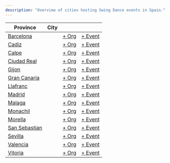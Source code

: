 ```yaml
---
description: "Overview of cities hosting Swing Dance events in Spain."
---
```


| Province | City | | |
| --- | --- | --- | --- |
| [Barcelona](by_city.md#barcelona) | | [+ Org](https://github.com/swingdance/orgs/issues/new?assignees=&labels=add+org&projects=&template=02-add_entity.yml&title=Add%20Org%3A%20es_ES%20%E2%80%A2%20%3CName%3E&region=es_ES&province=Barcelona&city=Barcelona) | [+ Event](https://github.com/swingdance/events/issues/new?assignees=&labels=add+event&projects=&template=02-add_entity.yml&title=Add%20Event%3A%202024%2Fes_ES%20%E2%80%A2%20%3CName%3E&region=es_ES&province=Barcelona&city=Barcelona&org_id=&date_starts=2024-&date_ends=2024-) |
| [Cadiz](by_city.md#cadiz) | | [+ Org](https://github.com/swingdance/orgs/issues/new?assignees=&labels=add+org&projects=&template=02-add_entity.yml&title=Add%20Org%3A%20es_ES%20%E2%80%A2%20%3CName%3E&region=es_ES&province=Cadiz&city=Cadiz) | [+ Event](https://github.com/swingdance/events/issues/new?assignees=&labels=add+event&projects=&template=02-add_entity.yml&title=Add%20Event%3A%202024%2Fes_ES%20%E2%80%A2%20%3CName%3E&region=es_ES&province=Cadiz&city=Cadiz&org_id=&date_starts=2024-&date_ends=2024-) |
| [Calpe](by_city.md#calpe) | | [+ Org](https://github.com/swingdance/orgs/issues/new?assignees=&labels=add+org&projects=&template=02-add_entity.yml&title=Add%20Org%3A%20es_ES%20%E2%80%A2%20%3CName%3E&region=es_ES&province=Calpe&city=Calpe) | [+ Event](https://github.com/swingdance/events/issues/new?assignees=&labels=add+event&projects=&template=02-add_entity.yml&title=Add%20Event%3A%202024%2Fes_ES%20%E2%80%A2%20%3CName%3E&region=es_ES&province=Calpe&city=Calpe&org_id=&date_starts=2024-&date_ends=2024-) |
| [Ciudad Real](by_city.md#ciudad-real) | | [+ Org](https://github.com/swingdance/orgs/issues/new?assignees=&labels=add+org&projects=&template=02-add_entity.yml&title=Add%20Org%3A%20es_ES%20%E2%80%A2%20%3CName%3E&region=es_ES&province=Ciudad%20Real&city=Ciudad%20Real) | [+ Event](https://github.com/swingdance/events/issues/new?assignees=&labels=add+event&projects=&template=02-add_entity.yml&title=Add%20Event%3A%202024%2Fes_ES%20%E2%80%A2%20%3CName%3E&region=es_ES&province=Ciudad%20Real&city=Ciudad%20Real&org_id=&date_starts=2024-&date_ends=2024-) |
| [Gijon](by_city.md#gijon) | | [+ Org](https://github.com/swingdance/orgs/issues/new?assignees=&labels=add+org&projects=&template=02-add_entity.yml&title=Add%20Org%3A%20es_ES%20%E2%80%A2%20%3CName%3E&region=es_ES&province=Gijon&city=Gijon) | [+ Event](https://github.com/swingdance/events/issues/new?assignees=&labels=add+event&projects=&template=02-add_entity.yml&title=Add%20Event%3A%202024%2Fes_ES%20%E2%80%A2%20%3CName%3E&region=es_ES&province=Gijon&city=Gijon&org_id=&date_starts=2024-&date_ends=2024-) |
| [Gran Canaria](by_city.md#gran-canaria) | | [+ Org](https://github.com/swingdance/orgs/issues/new?assignees=&labels=add+org&projects=&template=02-add_entity.yml&title=Add%20Org%3A%20es_ES%20%E2%80%A2%20%3CName%3E&region=es_ES&province=Gran%20Canaria&city=Gran%20Canaria) | [+ Event](https://github.com/swingdance/events/issues/new?assignees=&labels=add+event&projects=&template=02-add_entity.yml&title=Add%20Event%3A%202024%2Fes_ES%20%E2%80%A2%20%3CName%3E&region=es_ES&province=Gran%20Canaria&city=Gran%20Canaria&org_id=&date_starts=2024-&date_ends=2024-) |
| [Llafranc](by_city.md#llafranc) | | [+ Org](https://github.com/swingdance/orgs/issues/new?assignees=&labels=add+org&projects=&template=02-add_entity.yml&title=Add%20Org%3A%20es_ES%20%E2%80%A2%20%3CName%3E&region=es_ES&province=Llafranc&city=Llafranc) | [+ Event](https://github.com/swingdance/events/issues/new?assignees=&labels=add+event&projects=&template=02-add_entity.yml&title=Add%20Event%3A%202024%2Fes_ES%20%E2%80%A2%20%3CName%3E&region=es_ES&province=Llafranc&city=Llafranc&org_id=&date_starts=2024-&date_ends=2024-) |
| [Madrid](by_city.md#madrid) | | [+ Org](https://github.com/swingdance/orgs/issues/new?assignees=&labels=add+org&projects=&template=02-add_entity.yml&title=Add%20Org%3A%20es_ES%20%E2%80%A2%20%3CName%3E&region=es_ES&province=Madrid&city=Madrid) | [+ Event](https://github.com/swingdance/events/issues/new?assignees=&labels=add+event&projects=&template=02-add_entity.yml&title=Add%20Event%3A%202024%2Fes_ES%20%E2%80%A2%20%3CName%3E&region=es_ES&province=Madrid&city=Madrid&org_id=&date_starts=2024-&date_ends=2024-) |
| [Malaga](by_city.md#malaga) | | [+ Org](https://github.com/swingdance/orgs/issues/new?assignees=&labels=add+org&projects=&template=02-add_entity.yml&title=Add%20Org%3A%20es_ES%20%E2%80%A2%20%3CName%3E&region=es_ES&province=Malaga&city=Malaga) | [+ Event](https://github.com/swingdance/events/issues/new?assignees=&labels=add+event&projects=&template=02-add_entity.yml&title=Add%20Event%3A%202024%2Fes_ES%20%E2%80%A2%20%3CName%3E&region=es_ES&province=Malaga&city=Malaga&org_id=&date_starts=2024-&date_ends=2024-) |
| [Monachil](by_city.md#monachil) | | [+ Org](https://github.com/swingdance/orgs/issues/new?assignees=&labels=add+org&projects=&template=02-add_entity.yml&title=Add%20Org%3A%20es_ES%20%E2%80%A2%20%3CName%3E&region=es_ES&province=Monachil&city=Monachil) | [+ Event](https://github.com/swingdance/events/issues/new?assignees=&labels=add+event&projects=&template=02-add_entity.yml&title=Add%20Event%3A%202024%2Fes_ES%20%E2%80%A2%20%3CName%3E&region=es_ES&province=Monachil&city=Monachil&org_id=&date_starts=2024-&date_ends=2024-) |
| [Morella](by_city.md#morella) | | [+ Org](https://github.com/swingdance/orgs/issues/new?assignees=&labels=add+org&projects=&template=02-add_entity.yml&title=Add%20Org%3A%20es_ES%20%E2%80%A2%20%3CName%3E&region=es_ES&province=Morella&city=Morella) | [+ Event](https://github.com/swingdance/events/issues/new?assignees=&labels=add+event&projects=&template=02-add_entity.yml&title=Add%20Event%3A%202024%2Fes_ES%20%E2%80%A2%20%3CName%3E&region=es_ES&province=Morella&city=Morella&org_id=&date_starts=2024-&date_ends=2024-) |
| [San Sebastian](by_city.md#san-sebastian) | | [+ Org](https://github.com/swingdance/orgs/issues/new?assignees=&labels=add+org&projects=&template=02-add_entity.yml&title=Add%20Org%3A%20es_ES%20%E2%80%A2%20%3CName%3E&region=es_ES&province=San%20Sebastian&city=San%20Sebastian) | [+ Event](https://github.com/swingdance/events/issues/new?assignees=&labels=add+event&projects=&template=02-add_entity.yml&title=Add%20Event%3A%202024%2Fes_ES%20%E2%80%A2%20%3CName%3E&region=es_ES&province=San%20Sebastian&city=San%20Sebastian&org_id=&date_starts=2024-&date_ends=2024-) |
| [Sevilla](by_city.md#sevilla) | | [+ Org](https://github.com/swingdance/orgs/issues/new?assignees=&labels=add+org&projects=&template=02-add_entity.yml&title=Add%20Org%3A%20es_ES%20%E2%80%A2%20%3CName%3E&region=es_ES&province=Sevilla&city=Sevilla) | [+ Event](https://github.com/swingdance/events/issues/new?assignees=&labels=add+event&projects=&template=02-add_entity.yml&title=Add%20Event%3A%202024%2Fes_ES%20%E2%80%A2%20%3CName%3E&region=es_ES&province=Sevilla&city=Sevilla&org_id=&date_starts=2024-&date_ends=2024-) |
| [Valencia](by_city.md#valencia) | | [+ Org](https://github.com/swingdance/orgs/issues/new?assignees=&labels=add+org&projects=&template=02-add_entity.yml&title=Add%20Org%3A%20es_ES%20%E2%80%A2%20%3CName%3E&region=es_ES&province=Valencia&city=Valencia) | [+ Event](https://github.com/swingdance/events/issues/new?assignees=&labels=add+event&projects=&template=02-add_entity.yml&title=Add%20Event%3A%202024%2Fes_ES%20%E2%80%A2%20%3CName%3E&region=es_ES&province=Valencia&city=Valencia&org_id=&date_starts=2024-&date_ends=2024-) |
| [Vitoria](by_city.md#vitoria) | | [+ Org](https://github.com/swingdance/orgs/issues/new?assignees=&labels=add+org&projects=&template=02-add_entity.yml&title=Add%20Org%3A%20es_ES%20%E2%80%A2%20%3CName%3E&region=es_ES&province=Vitoria&city=Vitoria) | [+ Event](https://github.com/swingdance/events/issues/new?assignees=&labels=add+event&projects=&template=02-add_entity.yml&title=Add%20Event%3A%202024%2Fes_ES%20%E2%80%A2%20%3CName%3E&region=es_ES&province=Vitoria&city=Vitoria&org_id=&date_starts=2024-&date_ends=2024-) |
